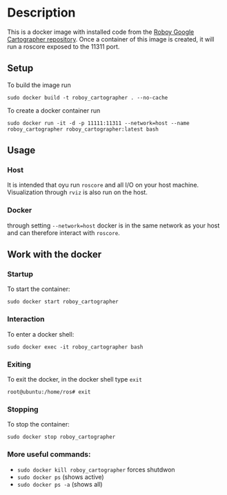 # Description

This is a docker image with installed code from the [Roboy Google Cartographer repository](https://github.com/Roboy/cartographer_ros).
Once a container of this image is created, it will run a roscore exposed to the 11311 port.

## Setup

To build the image run 
```
sudo docker build -t roboy_cartographer . --no-cache
```

To create a docker container run 
```
sudo docker run -it -d -p 11111:11311 --network=host --name roboy_cartographer roboy_cartographer:latest bash
```

## Usage
### Host
It is intended that oyu run `roscore` and all I/O on your host machine. Visualization through `rviz` is also run on the host.

### Docker
through setting `--network=host` docker is in the same network as your host and can therefore interact with `roscore`.

## Work with the docker
### Startup
To start the container:
```
sudo docker start roboy_cartographer
``` 
### Interaction
To enter a docker shell:
```
sudo docker exec -it roboy_cartographer bash
```
### Exiting
To exit the docker, in the docker shell type `exit`
```
root@ubuntu:/home/ros# exit
```

### Stopping
To stop the container:
 ```
 sudo docker stop roboy_cartographer
 ``` 
 
### More useful commands:
 * ```sudo docker kill roboy_cartographer``` forces shutdwon
 * ```sudo docker ps``` (shows active)
 * ```sudo docker ps -a``` (shows all)
